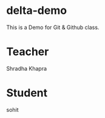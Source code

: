 # delta-demo
This is a Demo for Git &amp; Github class.

# Teacher
Shradha Khapra

# Student
sohit

